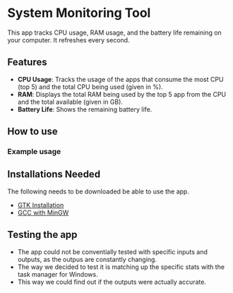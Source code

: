 # System Monitoring Tool
This app tracks CPU usage, RAM usage, and the battery life remaining on your computer. It refreshes every second.

## Features
- **CPU Usage**: Tracks the usage of the apps that consume the most CPU (top 5) and the total CPU being used (given in %).
- **RAM**: Displays the total RAM being used by the top 5 app from the CPU and the total available (given in GB).
- **Battery Life**: Shows the remaining battery life.

## How to use

### Example usage

## Installations Needed
The following needs to be downloaded be able to use the app. 
- [GTK Installation](https://www.gtk.org/docs/installations/windows#using-gtk-from-msys2-packages)
- [GCC with MinGW](https://code.visualstudio.com/docs/cpp/config-mingw)

## Testing the app
- The app could not be conventially tested with specific inputs and outputs, as the outpus are constantly changing.
- The way we decided to test it is matching up the specific stats with the task manager for Windows. 
- This way we could find out if the outputs were actually accurate. 

